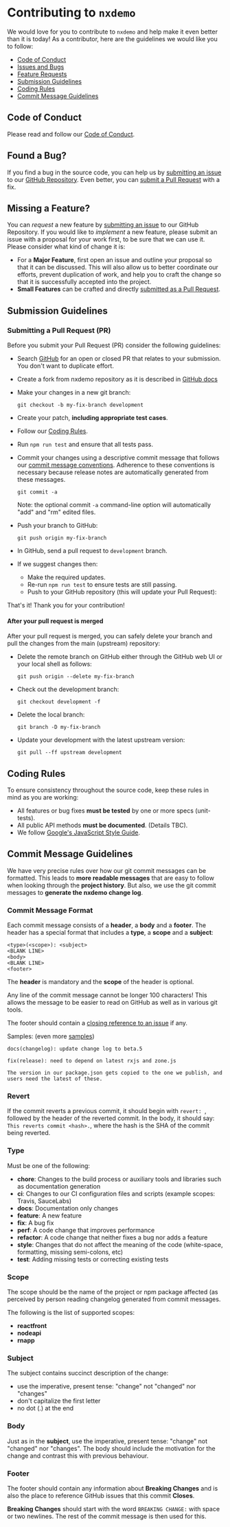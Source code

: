 # Contributing to `nxdemo`

We would love for you to contribute to `nxdemo` and help make it even better than it is
today! As a contributor, here are the guidelines we would like you to follow:

 - [Code of Conduct](#coc)
 - [Issues and Bugs](#issue)
 - [Feature Requests](#feature)
 - [Submission Guidelines](#submit)
 - [Coding Rules](#rules)
 - [Commit Message Guidelines](#commit)

## <a name="coc"></a> Code of Conduct
Please read and follow our [Code of Conduct][coc].

## <a name="issue"></a> Found a Bug?
If you find a bug in the source code, you can help us by
[submitting an issue][submit-issue] to our [GitHub Repository][github]. Even better, you can
[submit a Pull Request][submit-pr] with a fix.

## <a name="feature"></a> Missing a Feature?
You can *request* a new feature by [submitting an issue](#submit-issue) to our GitHub
Repository. If you would like to *implement* a new feature, please submit an issue with
a proposal for your work first, to be sure that we can use it.
Please consider what kind of change it is:

* For a **Major Feature**, first open an issue and outline your proposal so that it can be
discussed. This will also allow us to better coordinate our efforts, prevent duplication of work,
and help you to craft the change so that it is successfully accepted into the project.
* **Small Features** can be crafted and directly [submitted as a Pull Request](#submit-pr).

## <a name="submit"></a> Submission Guidelines

### <a name="submit-pr"></a> Submitting a Pull Request (PR)
Before you submit your Pull Request (PR) consider the following guidelines:

* Search [GitHub](https://github.com/suryansh9315/nxdemo/pulls) for an open or closed PR
  that relates to your submission. You don't want to duplicate effort.
* Create a fork from nxdemo repository as it is described in [GitHub docs](https://docs.github.com/en/get-started/quickstart/fork-a-repo#forking-a-repository)
* Make your changes in a new git branch:

     ```shell
     git checkout -b my-fix-branch development
     ```

* Create your patch, **including appropriate test cases**.
* Follow our [Coding Rules](#rules).
* Run `npm run test` and ensure that all tests pass.
* Commit your changes using a descriptive commit message that follows our
  [commit message conventions](#commit). Adherence to these conventions
  is necessary because release notes are automatically generated from these messages.

     ```shell
     git commit -a
     ```
  Note: the optional commit `-a` command-line option will automatically "add" and "rm" edited files.

* Push your branch to GitHub:

    ```shell
    git push origin my-fix-branch
    ```

* In GitHub, send a pull request to `development` branch.
* If we suggest changes then:
  * Make the required updates.
  * Re-run `npm run test` to ensure tests are still passing.
  * Push to your GitHub repository (this will update your Pull Request):

That's it! Thank you for your contribution!

#### After your pull request is merged

After your pull request is merged, you can safely delete your branch and pull the changes
from the main (upstream) repository:

* Delete the remote branch on GitHub either through the GitHub web UI or your local shell as follows:

    ```shell
    git push origin --delete my-fix-branch
    ```

* Check out the development branch:

    ```shell
    git checkout development -f
    ```

* Delete the local branch:

    ```shell
    git branch -D my-fix-branch
    ```

* Update your development with the latest upstream version:

    ```shell
    git pull --ff upstream development
    ```

## <a name="rules"></a> Coding Rules
To ensure consistency throughout the source code, keep these rules in mind as you are working:

* All features or bug fixes **must be tested** by one or more specs (unit-tests).
* All public API methods **must be documented**. (Details TBC).
* We follow [Google's JavaScript Style Guide][js-style-guide].

## <a name="commit"></a> Commit Message Guidelines

We have very precise rules over how our git commit messages can be formatted.  This leads to **more
readable messages** that are easy to follow when looking through the **project history**.  But also,
we use the git commit messages to **generate the nxdemo change log**.

### Commit Message Format
Each commit message consists of a **header**, a **body** and a **footer**.  The header has a special
format that includes a **type**, a **scope** and a **subject**:

```
<type>(<scope>): <subject>
<BLANK LINE>
<body>
<BLANK LINE>
<footer>
```

The **header** is mandatory and the **scope** of the header is optional.

Any line of the commit message cannot be longer 100 characters! This allows the message to be easier
to read on GitHub as well as in various git tools.

The footer should contain a [closing reference to an issue](https://help.github.com/articles/closing-issues-via-commit-messages/) if any.

Samples: (even more [samples](https://github.com/suryansh9315/nxdemo/commits/development))

```
docs(changelog): update change log to beta.5
```
```
fix(release): need to depend on latest rxjs and zone.js

The version in our package.json gets copied to the one we publish, and users need the latest of these.
```

### Revert
If the commit reverts a previous commit, it should begin with `revert: `, followed by the header of the reverted commit. In the body, it should say: `This reverts commit <hash>.`, where the hash is the SHA of the commit being reverted.

### Type
Must be one of the following:

* **chore**: Changes to the build process or auxiliary tools and libraries such as documentation generation
* **ci**: Changes to our CI configuration files and scripts (example scopes: Travis, SauceLabs)
* **docs**: Documentation only changes
* **feature**: A new feature
* **fix**: A bug fix
* **perf**: A code change that improves performance
* **refactor**: A code change that neither fixes a bug nor adds a feature
* **style**: Changes that do not affect the meaning of the code (white-space, formatting, missing semi-colons, etc)
* **test**: Adding missing tests or correcting existing tests

### Scope
The scope should be the name of the project or npm package affected (as perceived by person reading changelog generated from commit messages.

The following is the list of supported scopes:

* **reactfront**
* **nodeapi**
* **rnapp**

### Subject
The subject contains succinct description of the change:

* use the imperative, present tense: "change" not "changed" nor "changes"
* don't capitalize the first letter
* no dot (.) at the end

### Body
Just as in the **subject**, use the imperative, present tense: "change" not "changed" nor "changes".
The body should include the motivation for the change and contrast this with previous behaviour.

### Footer
The footer should contain any information about **Breaking Changes** and is also the place to
reference GitHub issues that this commit **Closes**.

**Breaking Changes** should start with the word `BREAKING CHANGE:` with space or two newlines. The rest of the commit message is then used for this.


[coc]: https://github.com/suryansh9315/nxdemo/blob/development/CODE_OF_CONDUCT.md
[github]: https://github.com/suryansh9315/nxdemo
[js-style-guide]: https://google.github.io/styleguide/jsguide.html
[submit-issue]: https://github.com/suryansh9315/nxdemo/issues/new
[submit-pr]: https://github.com/suryansh9315/nxdemo/compare
